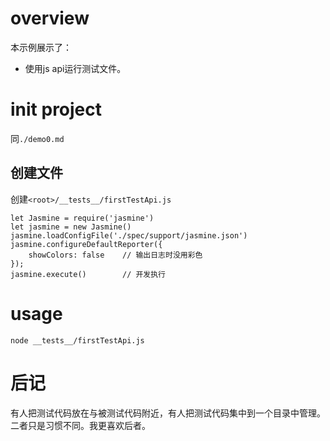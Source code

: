 # overview
本示例展示了：
- 使用js api运行测试文件。

# init project
同`./demo0.md`

## 创建文件
创建`<root>/__tests__/firstTestApi.js`
```
let Jasmine = require('jasmine')
let jasmine = new Jasmine()
jasmine.loadConfigFile('./spec/support/jasmine.json')
jasmine.configureDefaultReporter({
    showColors: false    // 输出日志时没用彩色
});
jasmine.execute()        // 开发执行
```

# usage
`node __tests__/firstTestApi.js`

# 后记
有人把测试代码放在与被测试代码附近，有人把测试代码集中到一个目录中管理。二者只是习惯不同。我更喜欢后者。
